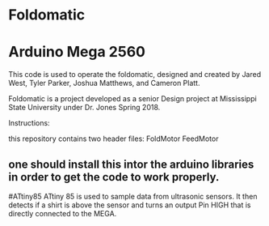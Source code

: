 # Foldomatic
# Arduino Mega 2560
This code is used to operate the foldomatic, designed and created by Jared West, Tyler Parker, Joshua Matthews, and Cameron Platt. 

Foldomatic is a project developed as a senior Design project at Mississippi State University under Dr. Jones Spring 2018. 

Instructions: 

this repository contains two header files: 
  FoldMotor
  FeedMotor
  
one should install this intor the arduino libraries in order to get the code to work properly. 
---------------------------------------------------------------------------------------------------------------------
#ATtiny85
ATtiny 85 is used to sample data from ultrasonic sensors. It then detects if a shirt is above the sensor and turns an output Pin HIGH that is directly connected to the MEGA.

